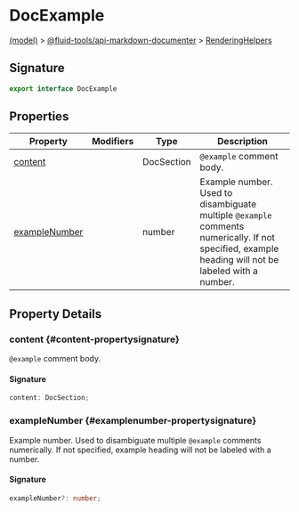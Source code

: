 
# DocExample

[(model)](./index) &gt; [@fluid-tools/api-markdown-documenter](./api-markdown-documenter) &gt; [RenderingHelpers](./api-markdown-documenter/renderinghelpers-namespace)

## Signature

```typescript
export interface DocExample 
```

## Properties

|  Property | Modifiers | Type | Description |
|  --- | --- | --- | --- |
|  [content](./api-markdown-documenter/renderinghelpers/docexample-interface#content-propertysignature) |  | DocSection | <code>@example</code> comment body. |
|  [exampleNumber](./api-markdown-documenter/renderinghelpers/docexample-interface#examplenumber-propertysignature) |  | number | Example number. Used to disambiguate multiple <code>@example</code> comments numerically. If not specified, example heading will not be labeled with a number. |

## Property Details

### content {#content-propertysignature}

`@example` comment body.

#### Signature

```typescript
content: DocSection;
```

### exampleNumber {#examplenumber-propertysignature}

Example number. Used to disambiguate multiple `@example` comments numerically. If not specified, example heading will not be labeled with a number.

#### Signature

```typescript
exampleNumber?: number;
```
